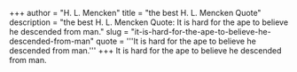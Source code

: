 +++
author = "H. L. Mencken"
title = "the best H. L. Mencken Quote"
description = "the best H. L. Mencken Quote: It is hard for the ape to believe he descended from man."
slug = "it-is-hard-for-the-ape-to-believe-he-descended-from-man"
quote = '''It is hard for the ape to believe he descended from man.'''
+++
It is hard for the ape to believe he descended from man.
